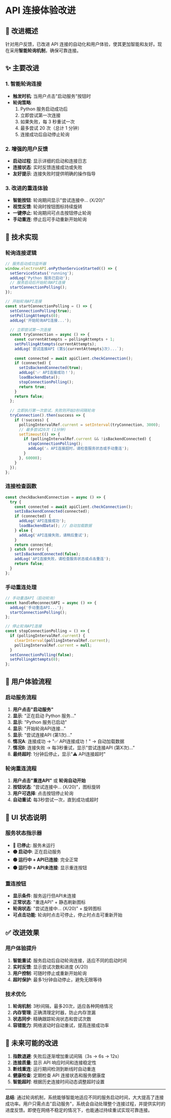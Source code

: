 # API 连接体验改进

## 🔄 改进概述

针对用户反馈，已改进 API 连接的自动化和用户体验，使其更加智能和友好。现在采用**智能轮询机制**，确保可靠连接。

## ✨ 主要改进

### 1. **智能轮询连接**
- **触发时机**: 当用户点击"启动服务"按钮时
- **轮询策略**: 
  1. Python 服务启动成功后
  2. 立即尝试第一次连接
  3. 如果失败，每 3 秒重试一次
  4. 最多尝试 20 次（总计 1 分钟）
  5. 连接成功后自动停止轮询

### 2. **增强的用户反馈**
- **启动过程**: 显示详细的启动和连接日志
- **连接状态**: 实时反馈连接成功或失败
- **友好提示**: 连接失败时提供明确的操作指导

### 3. **改进的重连体验**
- **智能按钮**: 轮询期间显示"尝试连接中... (X/20)"
- **视觉反馈**: 轮询时按钮图标持续旋转
- **一键停止**: 轮询期间可点击按钮停止轮询
- **手动重连**: 停止后可手动重新开始轮询

## 🔧 技术实现

### 轮询连接逻辑
```javascript
// 服务启动成功监听器
window.electronAPI.onPythonServiceStarted(() => {
  setServiceStatus('running');
  addLog('Python 服务已启动');
  // 服务启动后开始轮询API连接
  startConnectionPolling();
});

// 开始轮询API连接
const startConnectionPolling = () => {
  setConnectionPolling(true);
  setPollingAttempts(0);
  addLog('开始轮询API连接...');
  
  // 立即尝试第一次连接
  const tryConnection = async () => {
    const currentAttempts = pollingAttempts + 1;
    setPollingAttempts(currentAttempts);
    addLog(`尝试连接API (第${currentAttempts}次)...`);
    
    const connected = await apiClient.checkConnection();
    if (connected) {
      setIsBackendConnected(true);
      addLog('✅ API连接成功！');
      loadBackendData();
      stopConnectionPolling();
      return true;
    }
    return false;
  };
  
  // 立即执行第一次尝试，失败则开始3秒间隔轮询
  tryConnection().then(success => {
    if (!success) {
      pollingIntervalRef.current = setInterval(tryConnection, 3000);
      // 最多尝试20次 (1分钟)
      setTimeout(() => {
        if (pollingIntervalRef.current && !isBackendConnected) {
          stopConnectionPolling();
          addLog('⚠️ API连接超时，请检查服务状态或手动重连');
        }
      }, 60000);
    }
  });
};
```

### 连接检查函数
```javascript
const checkBackendConnection = async () => {
  try {
    const connected = await apiClient.checkConnection();
    setIsBackendConnected(connected);
    if (connected) {
      addLog('API连接成功');
      loadBackendData(); // 自动加载数据
    } else {
      addLog('API连接失败，请稍后重试');
    }
    return connected;
  } catch (error) {
    setIsBackendConnected(false);
    addLog('API连接失败，请检查服务状态或点击重连');
    return false;
  }
};
```

### 手动重连处理
```javascript
// 手动重连API（启动轮询）
const handleReconnectAPI = async () => {
  addLog('手动重连API...');
  startConnectionPolling();
};

// 停止轮询API连接
const stopConnectionPolling = () => {
  if (pollingIntervalRef.current) {
    clearInterval(pollingIntervalRef.current);
    pollingIntervalRef.current = null;
  }
  setConnectionPolling(false);
  setPollingAttempts(0);
};
```

## 🎯 用户体验流程

### 启动服务流程
1. **用户点击"启动服务"**
2. **显示**: "正在启动 Python 服务..."
3. **显示**: "Python 服务已启动"
4. **显示**: "开始轮询API连接..."
5. **显示**: "尝试连接API (第1次)..."
6. **情况A**: 连接成功 → "✅ API连接成功！" → 自动加载数据
7. **情况B**: 连接失败 → 每3秒重试，显示"尝试连接API (第X次)..."
8. **最终超时**: 1分钟后停止，显示"⚠️ API连接超时"

### 轮询重连流程
1. **用户点击"重连API"** 或 **轮询自动开始**
2. **按钮状态**: "尝试连接中... (X/20)"，图标旋转
3. **用户可选择**: 点击按钮停止轮询
4. **自动重试**: 每3秒尝试一次，直到成功或超时

## 📱 UI 状态说明

### 服务状态指示器
- **🔴 已停止**: 服务未运行
- **🟡 启动中**: 正在启动服务
- **🟢 运行中 + API已连接**: 完全正常
- **🟠 运行中 + API未连接**: 显示重连按钮

### 重连按钮
- **显示条件**: 服务运行但API未连接
- **正常状态**: "重连API" + 静态刷新图标
- **轮询状态**: "尝试连接中... (X/20)" + 旋转图标
- **可点击功能**: 轮询时点击可停止，停止时点击可重新开始

## ✅ 改进效果

### 用户体验提升
1. **智能重试**: 服务启动后自动轮询连接，适应不同的启动时间
2. **实时反馈**: 显示尝试次数和进度 (X/20)
3. **用户控制**: 可随时停止或重新开始轮询
4. **超时保护**: 最多1分钟自动停止，避免无限等待

### 技术优化
1. **轮询机制**: 3秒间隔，最多20次，适应各种网络情况
2. **内存管理**: 正确清理定时器，防止内存泄漏
3. **状态同步**: 精确跟踪轮询状态和尝试次数
4. **容错能力**: 网络波动时自动重试，提高连接成功率

## 🔮 未来可能的改进

1. **指数退避**: 失败后逐渐增加重试间隔（3s → 6s → 12s）
2. **连接质量**: 显示 API 响应时间和连接稳定性
3. **断线重连**: 运行期间检测到断线时自动重连
4. **健康检查**: 定期检查 API 连接状态和服务健康度
5. **智能超时**: 根据历史连接时间动态调整超时设置

---

**总结**: 通过轮询机制，系统能够智能地适应不同的服务启动时间，大大提高了连接成功率。用户只需点击"启动服务"，系统会自动处理整个连接过程，并提供实时的进度反馈。即使在网络不稳定的情况下，也能通过持续重试实现可靠连接。
